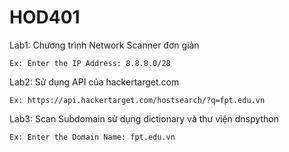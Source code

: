 # HOD401
Lab1: Chương trình Network Scanner đơn giản

    Ex: Enter the IP Address: 8.8.8.0/28
    
Lab2: Sử dụng API của hackertarget.com

    Ex: https://api.hackertarget.com/hostsearch/?q=fpt.edu.vn
    
Lab3: Scan Subdomain sử dụng dictionary và thư viện dnspython

    Ex: Enter the Domain Name: fpt.edu.vn
